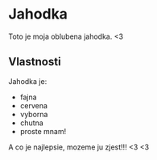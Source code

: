 # Jahodka   

Toto je moja oblubena jahodka. <3

## Vlastnosti

Jahodka je:

* fajna
* cervena
* vyborna
* chutna
* proste mnam!

A co je najlepsie, mozeme ju zjest!!! <3 <3
